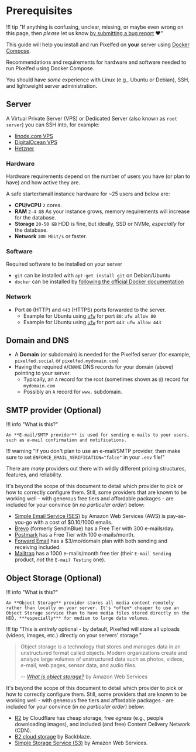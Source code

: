 # Prerequisites

!!! tip "If anything is confusing, unclear, missing, or maybe even wrong on this page, then *please* let us know [by submitting a bug report](https://github.com/pixelfed/pixelfed/issues/new) :heart:"

This guide will help you install and run Pixelfed on **your** server using [Docker Compose](https://docs.docker.com/compose/).

Recommendations and requirements for hardware and software needed to run Pixelfed using Docker Compose.

You should have *some* experience with Linux (e.g., Ubuntu or Debian), SSH, and lightweight server administration.

## Server

A Virtual Private Server (VPS) or Dedicated Server (also known as `root server`) you can SSH into, for example:

* [linode.com VPS](https://www.linode.com/)
* [DigitalOcean VPS](https://digitalocean.com/)
* [Hetzner](https://www.hetzner.com/)

### Hardware

Hardware requirements depend on the number of users you have (or plan to have) and how active they are.

A safe starter/small instance hardware for ~25 users and below are:

* **CPU/vCPU** `2` cores.
* **RAM** `2-4 GB` As your instance grows, memory requirements will increase for the database.
* **Storage** `20-50 GB` HDD is fine, but ideally, SSD or NVMe, *especially* for the database.
* **Network** `100 Mbit/s` or faster.

### Software

Required software to be installed on your server

* `git` can be installed with `apt-get install git` on Debian/Ubuntu
* `docker` can be installed by [following the official Docker documentation](https://docs.docker.com/engine/install/)

### Network

* Port `80` (HTTP) and `443` (HTTPS) ports forwarded to the server.
  * Example for Ubuntu using [`ufw`](https://help.ubuntu.com/community/UFW) for port `80`: `ufw allow 80`
  * Example for Ubuntu using [`ufw`](https://help.ubuntu.com/community/UFW) for port `443`: `ufw allow 443`

## Domain and DNS

* A **Domain** (or subdomain) is needed for the Pixelfed server (for example, `pixelfed.social` or `pixelfed.mydomain.com`)
* Having the required `A`/`CNAME` DNS records for your domain (above) pointing to your server.
  * Typically, an `A` record for the root (sometimes shown as `@`) record for `mydomain.com`
  * Possibly an `A` record for `www.` subdomain.

## SMTP provider (Optional)

!!! info "What is this?"

    An **E-mail/SMTP provider** is used for sending e-mails to your users, such as e-mail confirmation and notifications.

!!! warning "If you don't plan to use an e-mail/SMTP provider, then make sure to set `ENFORCE_EMAIL_VERIFICATION="false"` in your `.env` file!"

There are *many* providers out there with wildly different pricing structures, features, and reliability.

It's beyond the scope of this document to detail which provider to pick or how to correctly configure them. Still, some providers that are known to be working well - with generous free tiers and affordable packages - are included for your convince (*in no particular order*) below:

* [Simple Email Service (SES)](https://aws.amazon.com/ses/) by Amazon Web Services (AWS) is pay-as-you-go with a cost of $0.10/1000 emails.
* [Brevo](https://www.brevo.com/) (formerly SendInBlue) has a Free Tier with 300 e-mails/day.
* [Postmark](https://postmarkapp.com/) has a Free Tier with 100 e-mails/month.
* [Forward Email](https://forwardemail.net/en/private-business-email?pricing=true) has a $3/mo/domain plan with both sending and receiving included.
* [Mailtrap](https://mailtrap.io/email-sending/) has a 1000 e-mails/month free tier (their `E-mail Sending` product, *not* the `E-mail Testing` one).

## Object Storage (Optional)

!!! info "What is this?"

    An **Object Storage** provider stores all media content remotely rather than locally on your server. It's *often* cheaper to use an Object Storage service than to have media files stored directly on the HDD, ***especially*** for medium to large data volumes.

!!! tip "This is *entirely* optional - by default, Pixelfed will store all uploads (videos, images, etc.) directly on your servers' storage."

> Object storage is a technology that stores and manages data in an unstructured format called objects. Modern organizations create and analyze large volumes of unstructured data such as photos, videos, e-mail, web pages, sensor data, and audio files.
>
> -- [*What is object storage?*](https://aws.amazon.com/what-is/object-storage/) by Amazon Web Services

It's beyond the scope of this document to detail which provider to pick or how to correctly configure them. Still, some providers that are known to be working well - with generous free tiers and affordable packages - are included for your convince (*in no particular order*) below:

* [R2](https://www.cloudflare.com/developer-platform/r2/) by Cloudflare has cheap storage, free *egress* (e.g., people downloading images), and included (and free) Content Delivery Network (CDN).
* [B2 cloud storage](https://www.backblaze.com/cloud-storage) by Backblaze.
* [Simple Storage Service (S3)](https://aws.amazon.com/s3/) by Amazon Web Services.
